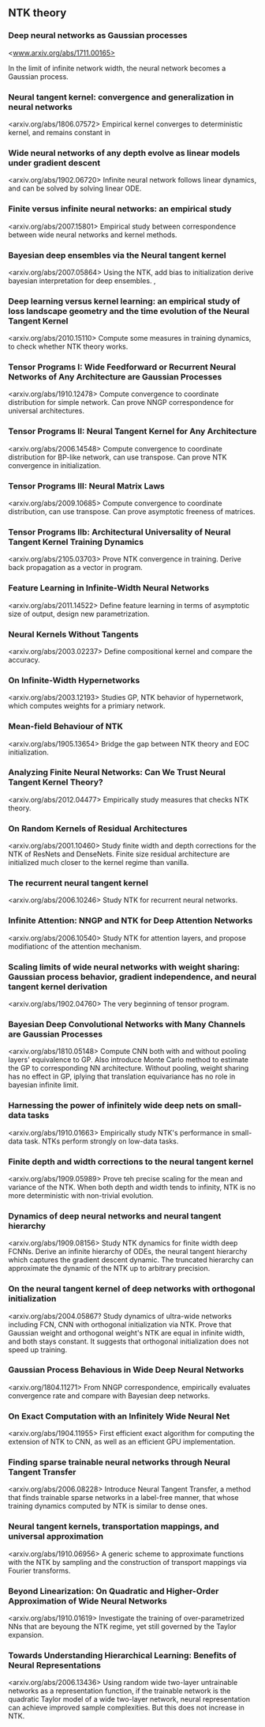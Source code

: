 ## NTK theory

### Deep neural networks as Gaussian processes

<www.arxiv.org/abs/1711.00165>

In the limit of infinite network width, the neural network becomes a Gaussian process.

### Neural tangent kernel: convergence and generalization in neural networks
<arxiv.org/abs/1806.07572>
Empirical kernel converges to deterministic kernel, and remains constant in 

### Wide neural networks of any depth evolve as linear models under gradient descent
<arxiv.org/abs/1902.06720>
Infinite neural network follows linear dynamics, and can be solved by solving linear ODE.

### Finite versus infinite neural networks: an empirical study
<arxiv.org/abs/2007.15801>
Empirical study between correspondence between wide neural networks and kernel methods.

### Bayesian deep ensembles via the Neural tangent kernel
<arxiv.org/abs/2007.05864>
Using the NTK, add bias to initialization derive bayesian interpretation for deep ensembles.
, 
### Deep learning versus kernel learning: an empirical study of loss landscape geometry and the time evolution of the Neural Tangent Kernel
<arxiv.org/abs/2010.15110>
Compute some measures in training dynamics, to check whether NTK theory works.

### Tensor Programs I: Wide Feedforward or Recurrent Neural Networks of Any Architecture are Gaussian Processes
<arxiv.org/abs/1910.12478>
Compute convergence to coordinate distribution for simple network. Can prove NNGP correspondence for universal architectures.

### Tensor Programs II: Neural Tangent Kernel for Any Architecture
<arxiv.org/abs/2006.14548>
Compute convergence to coordinate distribution for BP-like network, can use transpose. Can prove NTK convergence in initialization.

### Tensor Programs III: Neural Matrix Laws
<arxiv.org/abs/2009.10685>
Compute convergence to coordinate distribution, can use transpose. Can prove asymptotic freeness of matrices.

### Tensor Programs IIb: Architectural Universality of Neural Tangent Kernel Training Dynamics
<arxiv.org/abs/2105.03703>
Prove NTK convergence in training. Derive back propagation as a vector in program.

### Feature Learning in Infinite-Width Neural Networks
<arxiv.org/abs/2011.14522>
Define feature learning in terms of asymptotic size of output, design new parametrization.

### Neural Kernels Without Tangents
<arxiv.org/abs/2003.02237>
Define compositional kernel and compare the accuracy.

### On Infinite-Width Hypernetworks
<arxiv.org/abs/2003.12193>
Studies GP, NTK behavior of hypernetwork, which computes weights for a primiary network.

### Mean-field Behaviour of NTK
<arxiv.org/abs/1905.13654>
Bridge the gap between NTK theory and EOC initialization.

### Analyzing Finite Neural Networks: Can We Trust Neural Tangent Kernel Theory?
<arxiv.org/abs/2012.04477>
Empirically study measures that checks NTK theory.

### On Random Kernels of Residual Architectures
<arxiv.org/abs/2001.10460>
Study finite width and depth corrections for the NTK of ResNets and DenseNets. 
Finite size residual architecture are initialized much closer to the kernel regime than vanilla.

### The recurrent neural tangent kernel
<arxiv.org/abs/2006.10246>
Study NTK for recurrent neural networks. 

### Infinite Attention: NNGP and NTK for Deep Attention Networks
<arxiv.org/abs/2006.10540>
Study NTK for attention layers, and propose modifiationc of the attention mechanism.

### Scaling limits of wide neural networks with weight sharing: Gaussian process behavior, gradient independence, and neural tangent kernel derivation
<arxiv.org/abs/1902.04760>
The very beginning of tensor program. 

### Bayesian Deep Convolutional Networks with Many Channels are Gaussian Processes
<arxiv.org/abs/1810.05148>
Compute CNN both with and without pooling layers' equivalence to GP. Also introduce Monte Carlo method to estimate the GP to corresponding NN architecture.
Without pooling, weight sharing has no effect in GP, iplying that translation equivariance has no role in bayesian infinite limit. 

### Harnessing the power of infinitely wide deep nets on small-data tasks
<arxiv.org/abs/1910.01663>
Empirically study NTK's performance in small-data task. NTKs perform strongly on low-data tasks.

### Finite depth and width corrections to the neural tangent kernel
<arxiv.org/abs/1909.05989>
Prove teh precise scaling for the mean and variance of the NTK. When both depth and width tends to infinity, NTK is no more deterministic with non-trivial evolution.

### Dynamics of deep neural networks and neural tangent hierarchy
<arxiv.org/abs/1909.08156>
Study NTK dynamics for finite width deep FCNNs. Derive an infinite hierarchy of ODEs, the neural tangent hierarchy which captures the gradient descent dynamic.
The truncated hierarchy can approximate the dynamic of the NTK up to arbitrary precision.

### On the neural tangent kernel of deep networks with orthogonal initialization
<arxiv.org/abs/2004.05867?
Study dynamics of ultra-wide networks including FCN, CNN with orthogonal initialization via NTK. 
Prove that Gaussian weight and orthogonal weight's NTK are equal in infinite width, and both stays constant. 
It suggests that orthogonal initialization does not speed up training. 

### Gaussian Process Behavious in Wide Deep Neural Networks
<arxiv.org/1804.11271>
From NNGP correspondence, empirically evaluates convergence rate and compare with Bayesian deep networks.

### On Exact Computation with an Infinitely Wide Neural Net
<arxiv.org/abs/1904.11955>
First efficient exact algorithm for computing the extension of NTK to CNN, as well as an efficient GPU implementation. 

### Finding sparse trainable neural networks through Neural Tangent Transfer
<arxiv.org/abs/2006.08228>
Introduce Neural Tangent Transfer, a method that finds trainable sparse networks in a label-free manner, that whose training dynamics computed by NTK is similar to dense ones.

### Neural tangent kernels, transportation mappings, and universal approximation
<arxiv.org/abs/1910.06956>
A generic scheme to approximate functions with the NTK by sampling and the construction of transport mappings via Fourier transforms.

### Beyond Linearization: On Quadratic and Higher-Order Approximation of Wide Neural Networks
<arxiv.org/abs/1910.01619>
Investigate the training of over-parametrized NNs that are beyoung the NTK regime, yet still governed by the Taylor expansion.

### Towards Understanding Hierarchical Learning: Benefits of Neural Representations
<arxiv.org/abs/2006.13436>
Using random wide two-layer untrainable networks as a representation function, if the trainable network is the quadratic Taylor model of a wide two-layer network,
neural representation can achieve improved sample complexities. But this does not increase in NTK.

